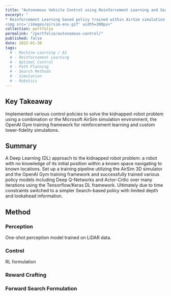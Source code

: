 ```yaml
---
title: "Autonomous Vehicle Control using Reinforcement Learning and Search-Based Policy"
excerpt: "
* Reinforcement Learning based policy trained within AirSim simulation using <b>Python, TensorFlow & OpenAI Gym frameworks.</b><br/>
<img src='/images/airsim-env.gif' width=300px>"
collection: portfolio
permalink: "/portfolio/autonomous-control/"
published: false
date: 2022-01-30
tags:
  # - Machine Learning / AI
  # - Reinforcement Learning
  # - Optimal Control
  # - Path Planning
  # - Search Methods
  # - Simulation
  # - Robotics
---
```

## Key Takeaway
Implemented various control policies to solve the kidnapped-robot problem using a combination or the Microsoft AirSim simulation environment, the OpenAI Gym training framework for reinforcement learning and custom lower-fidelity simulations. 


## Summary

A Deep Learning (DL) approach to the kidnapped robot problem: a robot with no knowledge of its initial position within a known space navigating to known locations. Set up a training pipeline utilizing the AirSim 3D simulator and the OpenAI Gym training framework and successfully trained various policy models including Deep Q-Networks and Actor-Critic over many iterations using the Tensorflow/Keras DL framework. Ultimately due to time constraints switched to a simpler Search-based policy with limited depth and lookahead information. 

## Method

### Perception 
One-shot perception model trained on LiDAR data. 

### Control

RL formulation 

### Reward Crafting



### Forward Search Formulation

